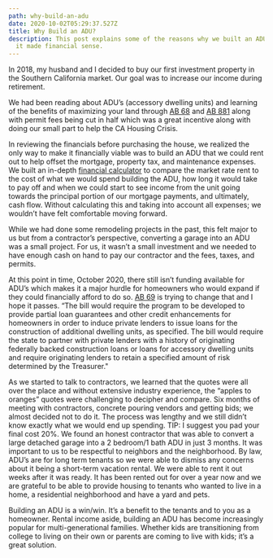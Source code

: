 ```yaml
---
path: why-build-an-adu
date: 2020-10-02T05:29:37.527Z
title: Why Build an ADU?
description: This post explains some of the reasons why we built an ADU and why
  it made financial sense.
---
```

In 2018, my husband and I decided to buy our first investment property in the Southern California market. Our goal was to increase our income during retirement.

We had been reading about ADU’s (accessory dwelling units) and learning of the benefits of maximizing your land through [AB 68](https://leginfo.legislature.ca.gov/faces/billNavClient.xhtml?bill_id=201920200AB68) and [AB 881](https://leginfo.legislature.ca.gov/faces/billNavClient.xhtml?bill_id=201920200AB881) along with permit fees being cut in half which was a great incentive along with doing our small part to help the CA Housing Crisis.

In reviewing the financials before purchasing the house, we realized the only way to make it financially viable was to build an ADU that we could rent out to help offset the mortgage, property tax, and maintenance expenses. We built an in-depth [financial calculator](https://aduroi.com) to compare the market rate rent to the cost of what we would spend building the ADU, how long it would take to pay off and when we could start to see income from the unit going towards the principal portion of our mortgage payments, and ultimately, cash flow. Without calculating this and taking into account all expenses; we wouldn’t have felt comfortable moving forward.

While we had done some remodeling projects in the past, this felt major to us but from a contractor’s perspective, converting a garage into an ADU was a small project. For us, it wasn’t a small investment and we needed to have enough cash on hand to pay our contractor and the fees, taxes, and permits.

At this point in time, October 2020, there still isn’t funding available for ADU’s which makes it a major hurdle for homeowners who would expand if they could financially afford to do so. [AB 69](https://leginfo.legislature.ca.gov/faces/billNavClient.xhtml?bill_id=201920200AB69) is trying to change that and I hope it passes. “The bill would require the program to be developed to provide partial loan guarantees and other credit enhancements for homeowners in order to induce private lenders to issue loans for the construction of additional dwelling units, as specified. The bill would require the state to partner with private lenders with a history of originating federally backed construction loans or loans for accessory dwelling units and require originating lenders to retain a specified amount of risk determined by the Treasurer."

As we started to talk to contractors, we learned that the quotes were all over the place and without extensive industry experience, the “apples to oranges” quotes were challenging to decipher and compare. Six months of meeting with contractors, concrete pouring vendors and getting bids; we almost decided not to do it. The process was lengthy and we still didn’t know exactly what we would end up spending. TIP: I suggest you pad your final cost 20%. We found an honest contractor that was able to convert a large detached garage into a 2 bedroom/1 bath ADU in just 3 months. It was important to us to be respectful to neighbors and the neighborhood. By law, ADU’s are for long term tenants so we were able to dismiss any concerns about it being a short-term vacation rental. We were able to rent it out weeks after it was ready. It has been rented out for over a year now and we are grateful to be able to provide housing to tenants who wanted to live in a home, a residential neighborhood and have a yard and pets.

Building an ADU is a win/win. It’s a benefit to the tenants and to you as a homeowner. Rental income aside, building an ADU has become increasingly popular for multi-generational families. Whether kids are transitioning from college to living on their own or parents are coming to live with kids; it’s a great solution.